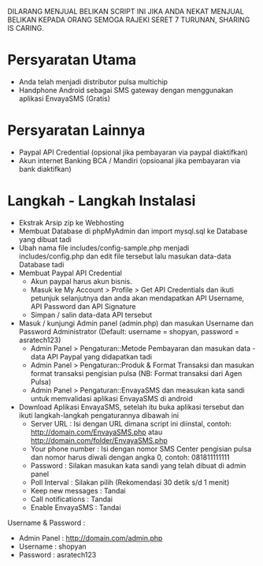 DILARANG MENJUAL BELIKAN SCRIPT INI JIKA ANDA NEKAT MENJUAL BELIKAN KEPADA ORANG SEMOGA RAJEKI SERET 7 TURUNAN, SHARING IS CARING.
# Persyaratan Utama
* Anda telah menjadi distributor pulsa multichip
* Handphone Android sebagai SMS gateway dengan menggunakan aplikasi EnvayaSMS (Gratis)

# Persyaratan Lainnya
* Paypal API Credential (opsional jika pembayaran via paypal diaktifkan)
* Akun internet Banking BCA / Mandiri (opsioanal jika pembayaran via bank diaktifkan)

# Langkah - Langkah Instalasi
* Ekstrak Arsip zip ke Webhosting
* Membuat Database di phpMyAdmin dan import mysql.sql ke Database yang dibuat tadi
* Ubah nama file includes/config-sample.php menjadi includes/config.php dan edit file tersebut lalu masukan data-data Database tadi
* Membuat Paypal API Credential
    - Akun paypal harus akun bisnis.
    - Masuk ke My Account > Profile > Get API Credentials dan ikuti petunjuk selanjutnya dan anda akan mendapatkan API Username, API Password dan API Signature
    - Simpan / salin data-data API tersebut
* Masuk / kunjungi Admin panel (admin.php) dan masukan Username dan Password Administrator (Default: username = shopyan, password = asratech123)
    - Admin Panel > Pengaturan::Metode Pembayaran dan masukan data - data API Paypal yang didapatkan tadi
    - Admin Panel > Pengaturan::Produk & Format Transaksi dan masukan format transaksi pengisian pulsa (NB: Format transaksi dari Agen Pulsa)
    - Admin Panel > Pengaturan::EnvayaSMS dan measukan kata sandi untuk memvalidasi aplikasi EnvayaSMS di android
* Download Aplikasi EnvayaSMS, setelah itu buka aplikasi tersebut dan ikuti langkah-langkah pengaturannya dibawah ini
    - Server URL : Isi dengan URL dimana script ini diinstal, contoh: http://domain.com/EnvayaSMS.php atau http://domain.com/folder/EnvayaSMS.php
    - Your phone number : Isi dengan nomor SMS Center pengisian pulsa dan nomor harus diwali dengan angka 0, contoh: 081811111111
    - Password : Silakan masukan kata sandi yang telah dibuat di admin panel
    - Poll Interval : Silakan pilih (Rekomendasi 30 detik s/d 1 menit)
    - Keep new messages : Tandai
    - Call notifications : Tandai
    - Enable EnvayaSMS : Tandai
    
Username & Password :
- Admin Panel : http://domain.com/admin.php
- Username : shopyan
- Password : asratech123
